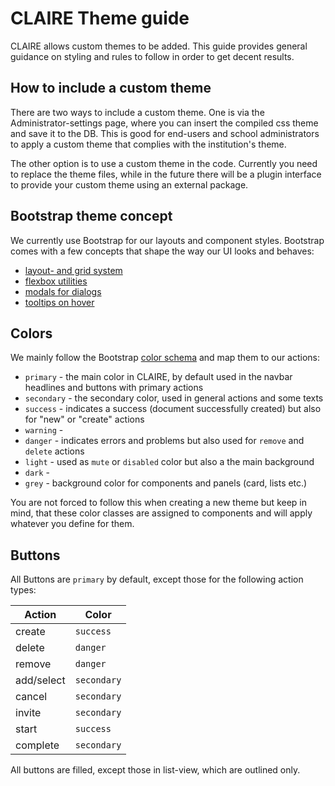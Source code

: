 # CLAIRE Theme guide

CLAIRE allows custom themes to be added. This guide provides general guidance on styling and rules to follow in order
to get decent results.

## How to include a custom theme

There are two ways to include a custom theme. One is via the Administrator-settings page, where you can insert the
compiled css theme and save it to the DB. 
This is good for end-users and school administrators to apply a custom theme that complies with the institution's theme.

The other option is to use a custom theme in the code. Currently you need to replace the theme files, while in the
future there will be a plugin interface to provide your custom theme using an external package.

## Bootstrap theme concept

We currently use Bootstrap for our layouts and component styles. Bootstrap comes with a few concepts that shape the
way our UI looks and behaves:

- [layout- and grid system](https://getbootstrap.com/docs/4.6/layout/overview/)
- [flexbox utilities](https://getbootstrap.com/docs/4.6/utilities/flex/)
- [modals for dialogs](https://getbootstrap.com/docs/4.6/components/modal/)
- [tooltips on hover](https://getbootstrap.com/docs/4.6/components/tooltips/)

## Colors

We mainly follow the Bootstrap [color schema](https://getbootstrap.com/docs/4.6/utilities/colors/) and map them to our
actions:

- `primary` - the main color in CLAIRE, by default used in the navbar headlines and buttons with primary actions
- `secondary` - the secondary color, used in general actions and some texts
- `success` - indicates a success (document successfully created) but also for "new" or "create" actions
- `warning` - 
- `danger` - indicates errors and problems but also used for `remove` and `delete` actions
- `light` - used as `mute` or `disabled` color but also a the main background
- `dark` - 
- `grey` - background color for components and panels (card, lists etc.)

You are not forced to follow this when creating a new theme but keep in mind, that these color classes are assigned
to components and will apply whatever you define for them.

## Buttons

All Buttons are `primary` by default, except those for the following action types:

| Action | Color |
|--------|-------|
| create | `success` |
| delete | `danger` |
| remove | `danger` |
| add/select | `secondary` |
| cancel | `secondary` |
| invite | `secondary` |
| start | `success` |
| complete | `secondary` |

All buttons are filled, except those in list-view, which are outlined only.
